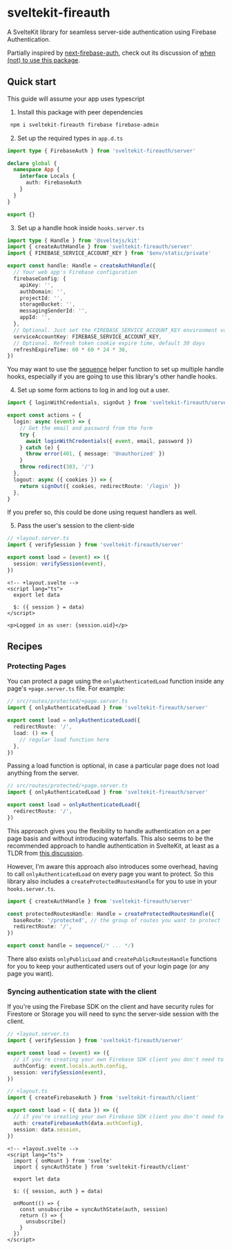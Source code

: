 # sveltekit-fireauth

A SvelteKit library for seamless server-side authentication using Firebase Authentication.

Partially inspired by [next-firebase-auth](https://github.com/gladly-team/next-firebase-auth), check out its discussion of [when (not) to use this package](https://github.com/gladly-team/next-firebase-auth#when-not-to-use-this-package).

## Quick start

This guide will assume your app uses typescript

1. Install this package with peer dependencies

```bash
 npm i sveltekit-fireauth firebase firebase-admin
```

2. Set up the required types in `app.d.ts`

```typescript
import type { FirebaseAuth } from 'sveltekit-fireauth/server'

declare global {
  namespace App {
    interface Locals {
      auth: FirebaseAuth
    }
  }
}

export {}
```

3. Set up a handle hook inside `hooks.server.ts`

```typescript
import type { Handle } from '@sveltejs/kit'
import { createAuthHandle } from 'sveltekit-fireauth/server'
import { FIREBASE_SERVICE_ACCOUNT_KEY } from '$env/static/private'

export const handle: Handle = createAuthHandle({
  // Your web app's Firebase configuration
  firebaseConfig: {
    apiKey: '',
    authDomain: '',
    projectId: '',
    storageBucket: '',
    messagingSenderId: '',
    appId: '',
  },
  // Optional. Just set the FIREBASE_SERVICE_ACCOUNT_KEY environment variable and the library will pick it up
  serviceAccountKey: FIREBASE_SERVICE_ACCOUNT_KEY,
  // Optional. Refresh token cookie expire time, default 30 days
  refreshExpireTime: 60 * 60 * 24 * 30,
})
```

You may want to use the [sequence](https://kit.svelte.dev/docs/modules#sveltejs-kit-hooks-sequence) helper function to set up multiple handle hooks, especially if you are going to use this library's other handle hooks.

4. Set up some form actions to log in and log out a user.

```typescript
import { loginWithCredentials, signOut } from 'sveltekit-fireauth/server'

export const actions = {
  login: async (event) => {
    // Get the email and password from the form
    try {
      await loginWithCredentials({ event, email, password })
    } catch (e) {
      throw error(401, { message: 'Unauthorized' })
    }
    throw redirect(303, '/')
  },
  logout: async ({ cookies }) => {
    return signOut({ cookies, redirectRoute: '/login' })
  },
}
```

If you prefer so, this could be done using request handlers as well.

5. Pass the user's session to the client-side

```typescript
// +layout.server.ts
import { verifySession } from 'sveltekit-fireauth/server'

export const load = (event) => ({
  session: verifySession(event),
})
```

```svelte
<!-- +layout.svelte -->
<script lang="ts">
  export let data

  $: ({ session } = data)
</script>

<p>Logged in as user: {session.uid}</p>
```

## Recipes

### Protecting Pages

You can protect a page using the `onlyAuthenticatedLoad` function inside any page's `+page.server.ts` file. For example:

```typescript
// src/routes/protected/+page.server.ts
import { onlyAuthenticatedLoad } from 'sveltekit-fireauth/server'

export const load = onlyAuthenticatedLoad({
  redirectRoute: '/',
  load: () => {
    // regular load function here
  },
})
```

Passing a load function is optional, in case a particular page does not load anything from the server.

```typescript
// src/routes/protected/+page.server.ts
import { onlyAuthenticatedLoad } from 'sveltekit-fireauth/server'

export const load = onlyAuthenticatedLoad({
  redirectRoute: '/',
})
```

This approach gives you the flexibility to handle authentication on a per page basis and without introducing waterfalls. This also seems to be the recommended approach to handle authentication in SvelteKit, at least as a TLDR from [this discussion](https://github.com/sveltejs/kit/issues/6315).

However, I'm aware this approach also introduces some overhead, having to call `onlyAuthenticatedLoad` on every page you want to protect. So this library also includes a `createProtectedRoutesHandle` for you to use in your `hooks.server.ts`.

```typescript
import { createAuthHandle } from 'sveltekit-fireauth/server'

const protectedRoutesHandle: Handle = createProtectedRoutesHandle({
  baseRoute: '/protected', // the group of routes you want to protect
  redirectRoute: '/',
})

export const handle = sequence(/* ... */)
```

There also exists `onlyPublicLoad` and `createPublicRoutesHandle` functions for you to keep your authenticated users out of your login page (or any page you want).

### Syncing authentication state with the client

If you're using the Firebase SDK on the client and have security rules for Firestore or Storage you will need to sync the server-side session with the client.

```typescript
// +layout.server.ts
import { verifySession } from 'sveltekit-fireauth/server'

export const load = (event) => ({
  // if you're creating your own Firebase SDK client you don't need to load auth config here
  authConfig: event.locals.auth.config,
  session: verifySession(event),
})
```

```typescript
// +layout.ts
import { createFirebaseAuth } from 'sveltekit-fireauth/client'

export const load = ({ data }) => ({
  // if you're creating your own Firebase SDK client you don't need to load auth here
  auth: createFirebaseAuth(data.authConfig),
  session: data.session,
})
```

```svelte
<!-- +layout.svelte -->
<script lang="ts">
  import { onMount } from 'svelte'
  import { syncAuthState } from 'sveltekit-fireauth/client'

  export let data

  $: ({ session, auth } = data)

  onMount(() => {
    const unsubscribe = syncAuthState(auth, session)
    return () => {
      unsubscribe()
    }
  })
</script>
```
